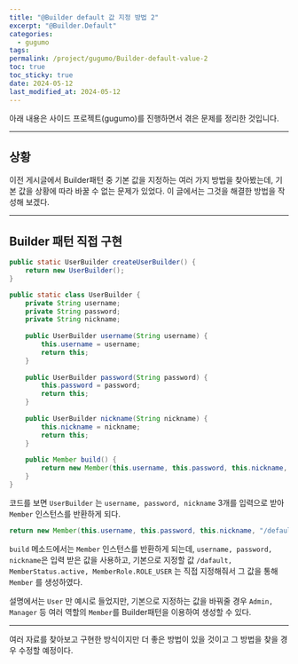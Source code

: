 ```yaml
---
title: "@Builder default 값 지정 방법 2"
excerpt: "@Builder.Default"
categories:
  - gugumo
tags: 
permalink: /project/gugumo/Builder-default-value-2
toc: true
toc_sticky: true
date: 2024-05-12
last_modified_at: 2024-05-12
---
```

아래 내용은 사이드 프로젝트(gugumo)를 진행하면서 겪은 문제를 정리한 것입니다.  

---

## 상황

이전 게시글에서 Builder패턴 중 기본 값을 지정하는 여러 가지 방법을 찾아봤는데, 기본 값을 상황에 따라 바꿀 수 없는 문제가 있었다. 이 글에서는 그것을 해결한 방법을 작성해 보겠다.  


---
## Builder 패턴 직접 구현

``` java 
public static UserBuilder createUserBuilder() {  
    return new UserBuilder();  
}

public static class UserBuilder {  
    private String username;  
    private String password;  
    private String nickname;  
  
    public UserBuilder username(String username) {  
        this.username = username;  
        return this;  
    }  
  
    public UserBuilder password(String password) {  
        this.password = password;  
        return this;  
    }  
  
    public UserBuilder nickname(String nickname) {  
        this.nickname = nickname;  
        return this;  
    }  
  
    public Member build() {  
        return new Member(this.username, this.password, this.nickname, "/default", MemberStatus.active, MemberRole.ROLE_USER);  
    }  
}
```

코드를 보면 `UserBuilder` 는 `username, password, nickname` 3개를 입력으로 받아 `Member` 인스턴스를 반환하게 되다.  

``` java
return new Member(this.username, this.password, this.nickname, "/default", MemberStatus.active, MemberRole.ROLE_USER);  
```

`build` 메소드에서는 `Member` 인스턴스를 반환하게 되는데, `username, password, nickname`은 입력 받은 값을 사용하고, 기본으로 지정할 값 `/dafault, MemberStatus.active, MemberRole.ROLE_USER` 는 직접 지정해줘서 그 값을 통해 `Member` 를 생성하였다.  

설명에서는 `User` 만 예시로 들었지만, 기본으로 지정하는 값을 바꿔줄 경우 `Admin, Manager` 등 여러 역할의 `Member`를 Builder패턴을 이용하여 생성할 수 있다.  

--- 


여러 자료를 찾아보고 구현한 방식이지만 더 좋은 방법이 있을 것이고 그 방법을 찾을 경우 수정할 예정이다.  





